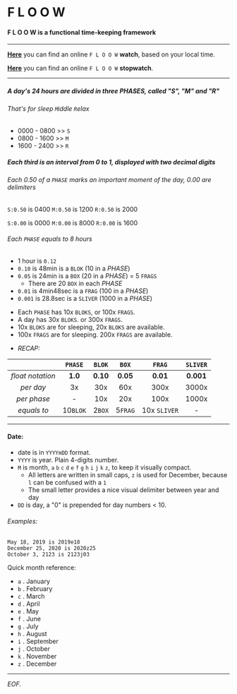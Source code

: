 # F L O O W
#### F L O O W is a functional time-keeping framework
---
**[Here](https://www.noizhardware.com/tt/ "F L O O W - Watch")** you can find an online `F L O O W`  **watch**, based on your local time.

**[Here](https://www.noizhardware.com/sw/ "F L O O W - Stopwatch")** you can find an online `F L O O W` **stopwatch**.

---
##### A day's 24 hours are divided in three *PHASES*, called "S", "M" and "R"
###### That's for `S`leep `M`iddle `R`elax
* 0000 - 0800 >> `S`
* 0800 - 1600 >> `M`
* 1600 - 2400 >> `R`

##### Each third is an interval from 0 to 1, displayed with two decimal digits
###### Each 0.50 of a `PHASE` marks an important moment of the day, 0.00 are delimiters

`S:0.50` is 0400
`M:0.50` is 1200
`R:0.50` is 2000

`S:0.00` is 0000
`M:0.00` is 8000
`R:0.00` is 1600

###### Each `PHASE` equals to 8 hours

* 1 hour is `0.12`
* `0.10` is 48min is a `BLOK` (10 in a _PHASE_)
* `0.05` is 24min is a `BOX` (20 in a _PHASE_) = 5 `FRAGS`
  - There are 20 `BOX` in each _PHASE_
* `0.01` is 4min48sec is a `FRAG` (100 in a _PHASE_)
* `0.001` is 28.8sec is a `SLIVER` (1000 in a _PHASE_)

- Each `PHASE` has 10x `BLOKS`, or 100x `FRAGS`.
- A day has 30x `BLOKS`. or 300x `FRAGS`.
- 10x `BLOKS` are for sleeping, 20x `BLOKS` are available.
- 100x `FRAGS` are for sleeping. 200x `FRAGS` are available.
* _RECAP:_

| |`PHASE`|`BLOK`|`BOX`|`FRAG`|`SLIVER`|
|:--:|:-----:|:----:|:----:|:------:|:---:|
|_float notation_| **1.0**   | **0.10** | **0.05** | **0.01** | **0.001**
|_per day_| 3x    | 30x  |60x  |300x   | 3000x|
|_per phase_| - | 10x | 20x | 100x | 1000x |
|_equals to_|10`BLOK`|2`BOX`|5`FRAG`| 10x `SLIVER` | - |

---
#### Date:
  * date is in `YYYYmDD` format.
  * `YYYY` is year. Plain 4-digits number.
  * `M` is month, `a` `b` `c` `d` `e` `f` `g` `h` `i` `j` `k` `z`, to keep it visually compact.
    - All letters are written in small caps, `z` is used for December, because `l` can be confused with a `1`
    - The small letter provides a nice visual delimiter between year and day
  * `DD` is day, a "0" is prepended for day numbers < 10.  

  ###### _Examples:_
  ~~~~
  May 18, 2019 is 2019e18
  December 25, 2020 is 2020z25
  October 3, 2123 is 2123j03
  ~~~~

  Quick month reference:
  * `a` . January
  * `b` . February
  * `c` . March
  * `d` . April
  * `e` . May
  * `f` . June
  * `g` . July
  * `h` . August
  * `i` . September
  * `j` . October
  * `k` . November
  * `z` . December
---
_EOF._
